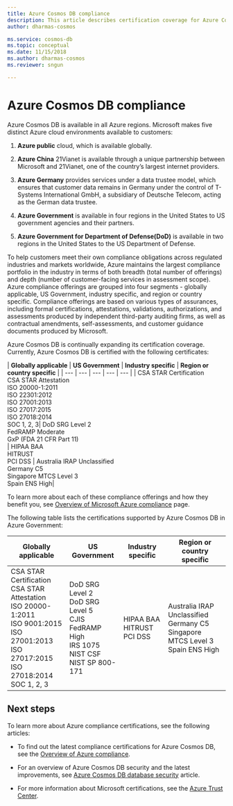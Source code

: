 ```yaml
---
title: Azure Cosmos DB compliance 
description: This article describes certification coverage for Azure Cosmos DB compliance offerings.
author: dharmas-cosmos

ms.service: cosmos-db
ms.topic: conceptual
ms.date: 11/15/2018
ms.author: dharmas-cosmos
ms.reviewer: sngun

---
```


# Azure Cosmos DB compliance

Azure Cosmos DB is available in all Azure regions. Microsoft makes five distinct Azure cloud environments available to customers:

1. **Azure public** cloud, which is available globally.

1. **Azure China** 21Vianet is available through a unique partnership between Microsoft and 21Vianet, one of the country’s largest internet providers.

1. **Azure Germany** provides services under a data trustee model, which ensures that customer data remains in Germany under the control of T-Systems International GmbH, a subsidiary of Deutsche Telecom, acting as the German data trustee.

1. **Azure Government** is available in four regions in the United States to US government agencies and their partners. 

1. **Azure Government for Department of Defense(DoD)** is available in two regions in the United States to the US Department of Defense.

To help customers meet their own compliance obligations across regulated industries and markets worldwide, Azure maintains the largest compliance portfolio in the industry in terms of both breadth (total number of offerings) and depth (number of customer-facing services in assessment scope).  Azure compliance offerings are grouped into four segments - globally applicable, US Government, industry specific, and region or country specific.  Compliance offerings are based on various types of assurances, including formal certifications, attestations, validations, authorizations, and assessments produced by independent third-party auditing firms, as well as contractual amendments, self-assessments, and customer guidance documents produced by Microsoft.

Azure Cosmos DB is continually expanding its certification coverage. Currently, Azure Cosmos DB is certified with the following certificates:

| **Globally  applicable** | **US Government** | **Industry specific** | **Region or country specific** |
| --- | --- | --- | --- | --- |
| CSA STAR Certification<br/>CSA STAR Attestation<br/>ISO 20000-1:2011<br/>ISO 22301:2012<br/>ISO 27001:2013<br/>ISO 27017:2015<br/>ISO 27018:2014<br/>SOC 1, 2, 3| DoD SRG Level 2<br/>FedRAMP Moderate<br/>GxP (FDA 21 CFR Part 11)<br/>| HIPAA BAA<br/>HITRUST<br/>PCI DSS | Australia IRAP Unclassified<br/>Germany C5<br/>Singapore MTCS Level 3<br/>Spain ENS High|

To learn more about each of these compliance offerings and how they benefit you, see [Overview of Microsoft Azure compliance](https://gallery.technet.microsoft.com/Overview-of-Azure-c1be3942) page.

The following table lists the certifications supported by Azure Cosmos DB in Azure Government:

| **Globally  applicable** | **US Government** | **Industry specific** | **Region or country specific** |
| --- | --- | --- | --- |
| CSA STAR Certification<br/>CSA STAR Attestation<br/>ISO 20000-1:2011<br/>ISO 9001:2015<br/>ISO 27001:2013<br/>ISO 27017:2015<br/>ISO 27018:2014<br/>SOC 1, 2, 3 | DoD SRG Level 2<br/>DoD SRG Level 5<br/>CJIS<br/>FedRAMP High<br/>IRS 1075<br/>NIST CSF<br/>NIST SP 800-171| HIPAA BAA<br/>HITRUST<br/>PCI DSS | Australia IRAP Unclassified<br/>Germany C5<br/>Singapore MTCS Level 3<br/>Spain ENS High|

## Next steps

To learn more about Azure compliance certifications, see the following articles:

* To find out the latest compliance certifications for Azure Cosmos DB, see the [Overview of Azure compliance](https://gallery.technet.microsoft.com/Overview-of-Azure-c1be3942).  

* For an overview of Azure Cosmos DB security and the latest improvements, see [Azure Cosmos DB database security](database-security.md) article.

* For more information about Microsoft certifications, see the [Azure Trust Center](https://azure.microsoft.com/support/trust-center/).
